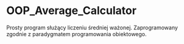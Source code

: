 # OOP_Average_Calculator
Prosty program służący liczeniu średniej ważonej. Zaprogramowany zgodnie z paradygmatem programowania obiektowego.
